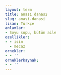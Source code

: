 ```yaml
---
layout: term
title: anası danası
slug: anasi-danasi
lisan: Türkçe
anlamlar:
- Soyu sopu, bütün aile
ozellikler:
- - isim
  - mecaz
ornekler:
- - ''
orneklerkaynak:
- - ''
---
```

